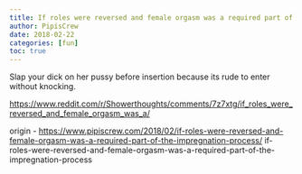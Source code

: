 ```yaml
---
title: If roles were reversed and female orgasm was a required part of the impregnation process
author: PipisCrew
date: 2018-02-22
categories: [fun]
toc: true
---
```


Slap your dick on her pussy before insertion because its rude to enter without knocking.

https://www.reddit.com/r/Showerthoughts/comments/7z7xtg/if_roles_were_reversed_and_female_orgasm_was_a/

origin - https://www.pipiscrew.com/2018/02/if-roles-were-reversed-and-female-orgasm-was-a-required-part-of-the-impregnation-process/ if-roles-were-reversed-and-female-orgasm-was-a-required-part-of-the-impregnation-process